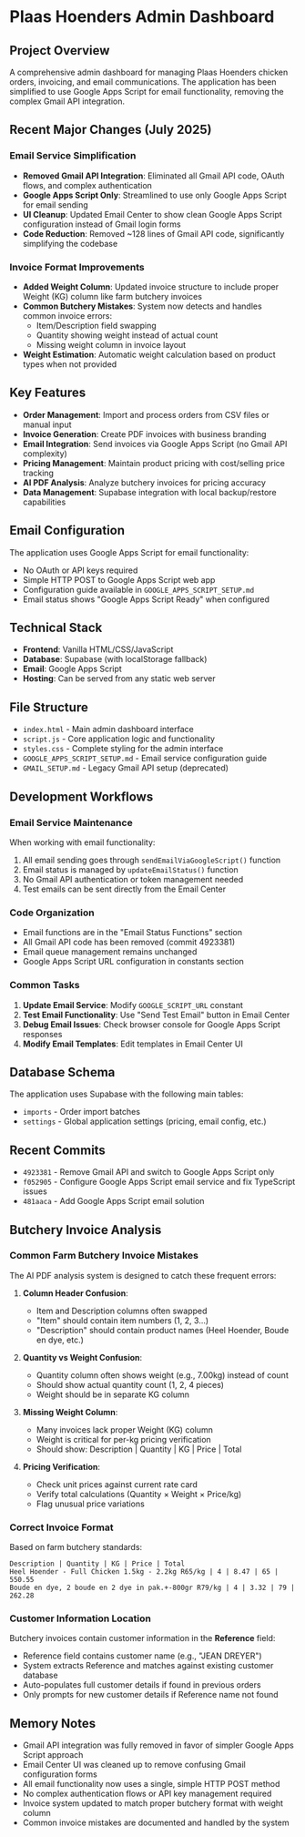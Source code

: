 # Plaas Hoenders Admin Dashboard

## Project Overview
A comprehensive admin dashboard for managing Plaas Hoenders chicken orders, invoicing, and email communications. The application has been simplified to use Google Apps Script for email functionality, removing the complex Gmail API integration.

## Recent Major Changes (July 2025)

### Email Service Simplification
- **Removed Gmail API Integration**: Eliminated all Gmail API code, OAuth flows, and complex authentication
- **Google Apps Script Only**: Streamlined to use only Google Apps Script for email sending
- **UI Cleanup**: Updated Email Center to show clean Google Apps Script configuration instead of Gmail login forms
- **Code Reduction**: Removed ~128 lines of Gmail API code, significantly simplifying the codebase

### Invoice Format Improvements
- **Added Weight Column**: Updated invoice structure to include proper Weight (KG) column like farm butchery invoices
- **Common Butchery Mistakes**: System now detects and handles common invoice errors:
  - Item/Description field swapping
  - Quantity showing weight instead of actual count
  - Missing weight column in invoice layout
- **Weight Estimation**: Automatic weight calculation based on product types when not provided

## Key Features
- **Order Management**: Import and process orders from CSV files or manual input
- **Invoice Generation**: Create PDF invoices with business branding
- **Email Integration**: Send invoices via Google Apps Script (no Gmail API complexity)
- **Pricing Management**: Maintain product pricing with cost/selling price tracking
- **AI PDF Analysis**: Analyze butchery invoices for pricing accuracy
- **Data Management**: Supabase integration with local backup/restore capabilities

## Email Configuration
The application uses Google Apps Script for email functionality:
- No OAuth or API keys required
- Simple HTTP POST to Google Apps Script web app
- Configuration guide available in `GOOGLE_APPS_SCRIPT_SETUP.md`
- Email status shows "Google Apps Script Ready" when configured

## Technical Stack
- **Frontend**: Vanilla HTML/CSS/JavaScript
- **Database**: Supabase (with localStorage fallback)
- **Email**: Google Apps Script
- **Hosting**: Can be served from any static web server

## File Structure
- `index.html` - Main admin dashboard interface
- `script.js` - Core application logic and functionality
- `styles.css` - Complete styling for the admin interface
- `GOOGLE_APPS_SCRIPT_SETUP.md` - Email service configuration guide
- `GMAIL_SETUP.md` - Legacy Gmail API setup (deprecated)

## Development Workflows

### Email Service Maintenance
When working with email functionality:
1. All email sending goes through `sendEmailViaGoogleScript()` function
2. Email status is managed by `updateEmailStatus()` function
3. No Gmail API authentication or token management needed
4. Test emails can be sent directly from the Email Center

### Code Organization
- Email functions are in the "Email Status Functions" section
- All Gmail API code has been removed (commit 4923381)
- Email queue management remains unchanged
- Google Apps Script URL configuration in constants section

### Common Tasks
1. **Update Email Service**: Modify `GOOGLE_SCRIPT_URL` constant
2. **Test Email Functionality**: Use "Send Test Email" button in Email Center
3. **Debug Email Issues**: Check browser console for Google Apps Script responses
4. **Modify Email Templates**: Edit templates in Email Center UI

## Database Schema
The application uses Supabase with the following main tables:
- `imports` - Order import batches
- `settings` - Global application settings (pricing, email config, etc.)

## Recent Commits
- `4923381` - Remove Gmail API and switch to Google Apps Script only
- `f052905` - Configure Google Apps Script email service and fix TypeScript issues
- `481aaca` - Add Google Apps Script email solution

## Butchery Invoice Analysis

### Common Farm Butchery Invoice Mistakes
The AI PDF analysis system is designed to catch these frequent errors:

1. **Column Header Confusion**:
   - Item and Description columns often swapped
   - "Item" should contain item numbers (1, 2, 3...)
   - "Description" should contain product names (Heel Hoender, Boude en dye, etc.)

2. **Quantity vs Weight Confusion**:
   - Quantity column often shows weight (e.g., 7.00kg) instead of count
   - Should show actual quantity count (1, 2, 4 pieces)
   - Weight should be in separate KG column

3. **Missing Weight Column**:
   - Many invoices lack proper Weight (KG) column
   - Weight is critical for per-kg pricing verification
   - Should show: Description | Quantity | KG | Price | Total

4. **Pricing Verification**:
   - Check unit prices against current rate card
   - Verify total calculations (Quantity × Weight × Price/kg)
   - Flag unusual price variations

### Correct Invoice Format
Based on farm butchery standards:
```
Description | Quantity | KG | Price | Total
Heel Hoender - Full Chicken 1.5kg - 2.2kg R65/kg | 4 | 8.47 | 65 | 550.55
Boude en dye, 2 boude en 2 dye in pak.+-800gr R79/kg | 4 | 3.32 | 79 | 262.28
```

### Customer Information Location
Butchery invoices contain customer information in the **Reference** field:
- Reference field contains customer name (e.g., "JEAN DREYER")
- System extracts Reference and matches against existing customer database
- Auto-populates full customer details if found in previous orders
- Only prompts for new customer details if Reference name not found

## Memory Notes
- Gmail API integration was fully removed in favor of simpler Google Apps Script approach
- Email Center UI was cleaned up to remove confusing Gmail configuration forms
- All email functionality now uses a single, simple HTTP POST method
- No complex authentication flows or API key management required
- Invoice system updated to match proper butchery format with weight column
- Common invoice mistakes are documented and handled by the system
